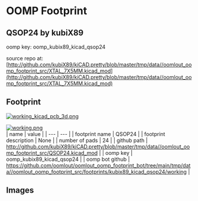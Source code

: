 # OOMP Footprint  
## QSOP24  by kubiX89  
  
oomp key: oomp_kubix89_kicad_qsop24  
  
source repo at: [http://github.com/kubiX89/kiCAD.pretty/blob/master/tmp/data//oomlout_oomp_footprint_src/XTAL_7X5MM.kicad_mod](http://github.com/kubiX89/kiCAD.pretty/blob/master/tmp/data//oomlout_oomp_footprint_src/XTAL_7X5MM.kicad_mod)  
## Footprint  
  
[![working_kicad_pcb_3d.png](working_kicad_pcb_3d_600.png)](working_kicad_pcb_3d.png)  
  
[![working.png](working_600.png)](working.png)  
| name | value | 
| --- | --- | 
| footprint name | QSOP24 | 
| footprint description | None | 
| number of pads | 24 | 
| github path | http://github.com/kubiX89/kiCAD.pretty/blob/master/tmp/data//oomlout_oomp_footprint_src/QSOP24.kicad_mod | 
| oomp key | oomp_kubix89_kicad_qsop24 | 
| oomp bot github | https://github.com/oomlout/oomlout_oomp_footprint_bot/tree/main/tmp/data//oomlout_oomp_footprint_src/footprints/kubix89_kicad_qsop24/working | 
## Images  
